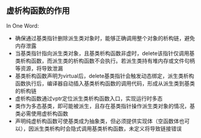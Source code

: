 ## 虚析构函数的作用

In One Word:

* ​​确保通过基类指针删除派生类对象时，能够正确调用整个对象的析构链，避免内存泄露
* 当基类指针指向派生类对象，且基类析构函数​​非虚​​时，delete该指针仅调用基类析构函数，而派生类的析构函数不会执行。若派生类持有堆内存或文件句柄等资源，将导致泄漏
* 基类析构函数声明为virtual后，delete基类指针会触发动态绑定，派生类析构函数执行后，编译器自动插入基类析构函数的调用代码，形成从派生类到基类的析构链
* 虚析构函数通过vptr定位派生类析构函数入口，实现运行时多态
* 类作为多态基类，即可能被派生，且存在基类指针操作派生类对象的情况，基类必需使用虚析构函数
* 声明纯虚析构函数可使基类成为抽象类，但​​必须提供实现体​​（空函数体也可以），因派生类析构时会隐式调用基类析构函数，未定义将导致链接错误
